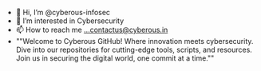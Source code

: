 - 👋 Hi, I’m @cyberous-infosec
- 👀 I’m interested in Cybersecurity
- 📫 How to reach me ...contactus@cyberous.in
- ""Welcome to Cyberous GitHub! Where innovation meets cybersecurity. Dive into our repositories for cutting-edge tools, scripts, and resources. Join us in securing the digital world, one commit at a time.""

<!---
cyberous-infosec/cyberous-infosec is a ✨ special ✨ repository because its `README.md` (this file) appears on your GitHub profile.
You can click the Preview link to take a look at your changes.
--->
